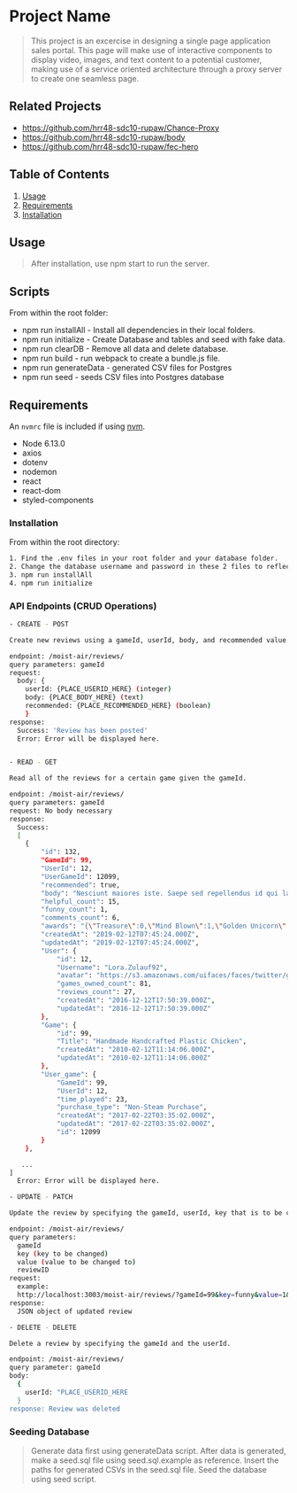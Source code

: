 # Project Name


> This project is an excercise in designing a single page application sales portal. This page will make use of interactive components to display video, images, and text content to a potential customer, making use of a service oriented architecture through a proxy server to create one seamless page.

## Related Projects

  - https://github.com/hrr48-sdc10-rupaw/Chance-Proxy
  - https://github.com/hrr48-sdc10-rupaw/body
  - https://github.com/hrr48-sdc10-rupaw/fec-hero

## Table of Contents

1. [Usage](#Usage)
1. [Requirements](#requirements)
1. [Installation](#installation)

## Usage
> After installation, use npm start to run the server.

## Scripts
From within the root folder:
- npm run installAll - Install all dependencies in their local folders.
- npm run initialize - Create Database and tables and seed with fake data.
- npm run clearDB - Remove all data and delete database.
- npm run build - run webpack to create a bundle.js file.
- npm run generateData - generated CSV files for Postgres
- npm run seed - seeds CSV files into Postgres database


## Requirements

An `nvmrc` file is included if using [nvm](https://github.com/creationix/nvm).

- Node 6.13.0
- axios
- dotenv
- nodemon
- react
- react-dom
- styled-components

### Installation

From within the root directory:

```sh
1. Find the .env files in your root folder and your database folder.
2. Change the database username and password in these 2 files to reflect your setup.
3. npm run installAll
4. npm run initialize
```

### API Endpoints (CRUD Operations)

```sh
- CREATE - POST

Create new reviews using a gameId, userId, body, and recommended value.

endpoint: /moist-air/reviews/
query parameters: gameId
request:
  body: {
    userId: {PLACE_USERID_HERE} (integer)
    body: {PLACE_BODY_HERE} (text)
    recommended: {PLACE_RECOMMENDED_HERE} (boolean)
    }
response:
  Success: 'Review has been posted'
  Error: Error will be displayed here.


- READ - GET

Read all of the reviews for a certain game given the gameId.

endpoint: /moist-air/reviews/
query parameters: gameId
request: No body necessary
response:
  Success:
  [
    {
        "id": 132,
        "GameId": 99,
        "UserId": 12,
        "UserGameId": 12099,
        "recommended": true,
        "body": "Nesciunt maiores iste. Saepe sed repellendus id qui laborum. Modi a dolorem sequi molestiae inventore officiis officiis magnam accusamus.",
        "helpful_count": 15,
        "funny_count": 1,
        "comments_count": 6,
        "awards": "{\"Treasure\":0,\"Mind Blown\":1,\"Golden Unicorn\":0,\"Deep Thoughts\":0,\"Heartwarming\":2,\"Hilarious\":1,\"Hot Take\":1,\"Poetry\":1,\"Extra Helpful\":1}",
        "createdAt": "2019-02-12T07:45:24.000Z",
        "updatedAt": "2019-02-12T07:45:24.000Z",
        "User": {
            "id": 12,
            "Username": "Lora.Zulauf92",
            "avatar": "https://s3.amazonaws.com/uifaces/faces/twitter/gabrielrosser/128.jpg",
            "games_owned_count": 81,
            "reviews_count": 27,
            "createdAt": "2016-12-12T17:50:39.000Z",
            "updatedAt": "2016-12-12T17:50:39.000Z"
        },
        "Game": {
            "id": 99,
            "Title": "Handmade Handcrafted Plastic Chicken",
            "createdAt": "2010-02-12T11:14:06.000Z",
            "updatedAt": "2010-02-12T11:14:06.000Z"
        },
        "User_game": {
            "GameId": 99,
            "UserId": 12,
            "time_played": 23,
            "purchase_type": "Non-Steam Purchase",
            "createdAt": "2017-02-22T03:35:02.000Z",
            "updatedAt": "2017-02-22T03:35:02.000Z",
            "id": 12099
        }
    },

   ...
]
  Error: Error will be displayed here.

- UPDATE - PATCH

Update the review by specifying the gameId, userId, key that is to be changed, and the value that is to be changed along with the reviewID.

endpoint: /moist-air/reviews/
query parameters:
  gameId
  key (key to be changed)
  value (value to be changed to)
  reviewID
request:
  example:
  http://localhost:3003/moist-air/reviews/?gameId=99&key=funny&value=1&reviewID=123
response:
  JSON object of updated review

- DELETE - DELETE

Delete a review by specifying the gameId and the userId.

endpoint: /moist-air/reviews/
query parameter: gameId
body:
  {
    userId: "PLACE_USERID_HERE
  }
response: Review was deleted
```

### Seeding Database

> Generate data first using generateData script. After data is generated, make a seed.sql file using seed.sql.example as reference. Insert the paths for generated CSVs in the seed.sql file.
> Seed the database using seed script.